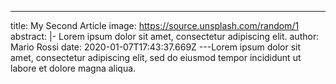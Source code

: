 ---
title: My Second Article
image: https://source.unsplash.com/random/1
abstract: |-
  Lorem ipsum dolor sit amet, consectetur adipiscing elit.
author: Mario Rossi
date: 2020-01-07T17:43:37.669Z
---Lorem ipsum dolor sit amet, consectetur adipiscing elit, sed do eiusmod tempor incididunt ut labore et dolore magna aliqua.